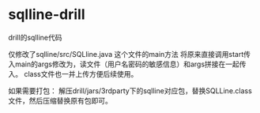 # sqlline-drill
drill的sqlline代码

仅修改了sqlline/src/SQLline.java 这个文件的main方法
将原来直接调用start传入main的args修改为，读文件（用户名密码的敏感信息）和args拼接在一起传入。
class文件也一并上传方便后续使用。

如果需要打包：  解压drill/jars/3rdparty下的sqlline对应包，替换SQLLine.class文件，然后压缩替换原有包即可。
